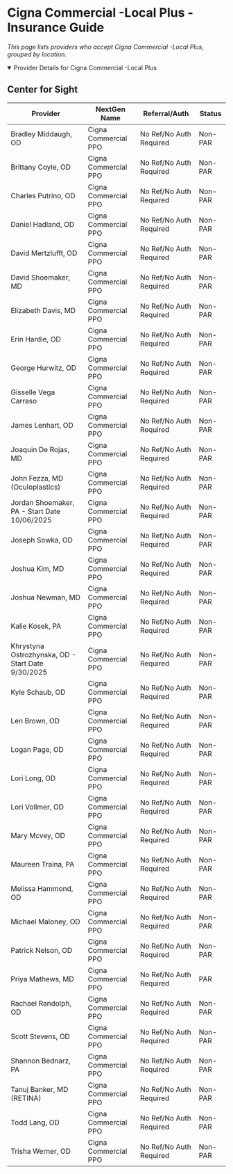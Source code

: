 # Cigna Commercial -Local Plus - Insurance Guide

*This page lists providers who accept Cigna Commercial -Local Plus, grouped by location.*

<details open><summary>Provider Details for Cigna Commercial -Local Plus</summary>

## Center for Sight

| Provider | NextGen Name | Referral/Auth | Status |
|----------|-------------|--------------|--------|
| Bradley Middaugh, OD | Cigna Commercial PPO | No Ref/No Auth Required | Non-PAR |
| Brittany Coyle, OD | Cigna Commercial PPO | No Ref/No Auth Required | Non-PAR |
| Charles Putrino, OD | Cigna Commercial PPO | No Ref/No Auth Required | Non-PAR |
| Daniel Hadland, OD | Cigna Commercial PPO | No Ref/No Auth Required | Non-PAR |
| David Mertzlufft, OD | Cigna Commercial PPO | No Ref/No Auth Required | Non-PAR |
| David Shoemaker, MD | Cigna Commercial PPO | No Ref/No Auth Required | Non-PAR |
| Elizabeth Davis, MD | Cigna Commercial PPO | No Ref/No Auth Required | Non-PAR |
| Erin Hardie, OD | Cigna Commercial PPO | No Ref/No Auth Required | Non-PAR |
| George Hurwitz, OD | Cigna Commercial PPO | No Ref/No Auth Required | Non-PAR |
| Gisselle Vega Carraso | Cigna Commercial PPO | No Ref/No Auth Required | Non-PAR |
| James Lenhart, OD | Cigna Commercial PPO | No Ref/No Auth Required | Non-PAR |
| Joaquin De Rojas, MD | Cigna Commercial PPO | No Ref/No Auth Required | Non-PAR |
| John Fezza, MD (Oculoplastics) | Cigna Commercial PPO | No Ref/No Auth Required | Non-PAR |
| Jordan Shoemaker, PA - Start Date 10/06/2025 | Cigna Commercial PPO | No Ref/No Auth Required | Non-PAR |
| Joseph Sowka, OD | Cigna Commercial PPO | No Ref/No Auth Required | Non-PAR |
| Joshua Kim, MD | Cigna Commercial PPO | No Ref/No Auth Required | Non-PAR |
| Joshua Newman, MD | Cigna Commercial PPO | No Ref/No Auth Required | Non-PAR |
| Kalie Kosek, PA | Cigna Commercial PPO | No Ref/No Auth Required | Non-PAR |
| Khrystyna Ostrozhynska, OD - Start Date 9/30/2025 | Cigna Commercial PPO | No Ref/No Auth Required | Non-PAR |
| Kyle Schaub, OD | Cigna Commercial PPO | No Ref/No Auth Required | Non-PAR |
| Len Brown, OD | Cigna Commercial PPO | No Ref/No Auth Required | Non-PAR |
| Logan Page, OD | Cigna Commercial PPO | No Ref/No Auth Required | Non-PAR |
| Lori Long, OD | Cigna Commercial PPO | No Ref/No Auth Required | Non-PAR |
| Lori Vollmer, OD | Cigna Commercial PPO | No Ref/No Auth Required | Non-PAR |
| Mary Mcvey, OD | Cigna Commercial PPO | No Ref/No Auth Required | Non-PAR |
| Maureen Traina, PA | Cigna Commercial PPO | No Ref/No Auth Required | Non-PAR |
| Melissa Hammond, OD | Cigna Commercial PPO | No Ref/No Auth Required | Non-PAR |
| Michael Maloney, OD | Cigna Commercial PPO | No Ref/No Auth Required | Non-PAR |
| Patrick Nelson, OD | Cigna Commercial PPO | No Ref/No Auth Required | Non-PAR |
| Priya Mathews, MD | Cigna Commercial PPO | No Ref/No Auth Required | PAR |
| Rachael Randolph, OD | Cigna Commercial PPO | No Ref/No Auth Required | Non-PAR |
| Scott Stevens, OD | Cigna Commercial PPO | No Ref/No Auth Required | Non-PAR |
| Shannon Bednarz, PA | Cigna Commercial PPO | No Ref/No Auth Required | Non-PAR |
| Tanuj Banker, MD (RETINA) | Cigna Commercial PPO | No Ref/No Auth Required | Non-PAR |
| Todd Lang, OD | Cigna Commercial PPO | No Ref/No Auth Required | Non-PAR |
| Trisha Werner, OD | Cigna Commercial PPO | No Ref/No Auth Required | Non-PAR |

</details>

